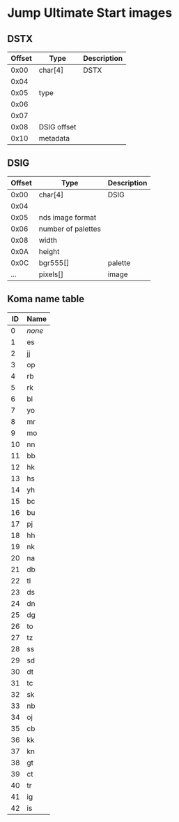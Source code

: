 # Jump Ultimate Start images

## DSTX

| Offset | Type        | Description |
| ------ | ----------- | ----------- |
| 0x00   | char[4]     | DSTX        |
| 0x04   |
| 0x05   | type        |
| 0x06   |
| 0x07   |
| 0x08   | DSIG offset |
| 0x10   | metadata    |

## DSIG

| Offset | Type               | Description |
| ------ | ------------------ | ----------- |
| 0x00   | char[4]            | DSIG        |
| 0x04   |
| 0x05   | nds image format   |
| 0x06   | number of palettes |
| 0x08   | width              |
| 0x0A   | height             |
| 0x0C   | bgr555[]           | palette     |
| ...    | pixels[]           | image       |

## Koma name table

| ID  | Name   |
| --- | ------ |
| 0   | _none_ |
| 1   | es     |
| 2   | jj     |
| 3   | op     |
| 4   | rb     |
| 5   | rk     |
| 6   | bl     |
| 7   | yo     |
| 8   | mr     |
| 9   | mo     |
| 10  | nn     |
| 11  | bb     |
| 12  | hk     |
| 13  | hs     |
| 14  | yh     |
| 15  | bc     |
| 16  | bu     |
| 17  | pj     |
| 18  | hh     |
| 19  | nk     |
| 20  | na     |
| 21  | db     |
| 22  | tl     |
| 23  | ds     |
| 24  | dn     |
| 25  | dg     |
| 26  | to     |
| 27  | tz     |
| 28  | ss     |
| 29  | sd     |
| 30  | dt     |
| 31  | tc     |
| 32  | sk     |
| 33  | nb     |
| 34  | oj     |
| 35  | cb     |
| 36  | kk     |
| 37  | kn     |
| 38  | gt     |
| 39  | ct     |
| 40  | tr     |
| 41  | ig     |
| 42  | is     |
